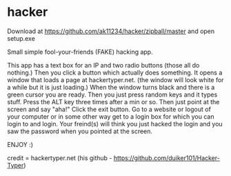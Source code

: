 hacker
======
Download at https://github.com/ak11234/hacker/zipball/master and open setup.exe


Small simple fool-your-friends (FAKE) hacking app.

This app has a text box for an IP and two radio buttons (those all do nothing.)
Then you click a button which actually does something. It opens a window that loads a page at hackertyper.net.
(the window will look white for a while but it is just loading.)
When the window turns black and there is a green cursor you are ready.
Then you just press random keys and it types stuff.
Press the ALT key three times after a min or so.
Then just point at the screen and say "aha!"
Click the exit button.
Go to a website or logout of your computer or in some other way get to a login box for which you can login to and login.
Your freind(s) will think you just hacked the login and you saw the password when you pointed at the screen.

ENJOY :)


credit = hackertyper.net    (his github - https://github.com/duiker101/Hacker-Typer)
